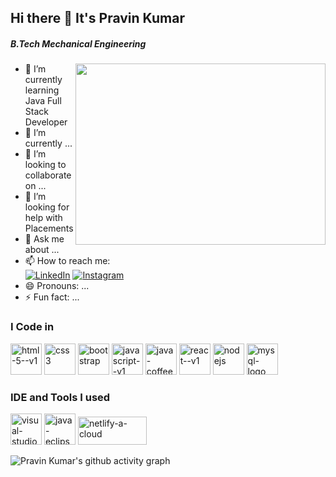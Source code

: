## Hi there 👋 It's Pravin Kumar

##### B.Tech Mechanical Engineering
<img align="right" width="400" height="290" src="https://miro.medium.com/v2/resize:fit:875/1*yw0TnheAGN-LPneDaTlaxw.gif">

- 🔭 I’m currently learning Java Full Stack Developer
- 🌱 I’m currently  ...
- 👯 I’m looking to collaborate on ...
- 🤔 I’m looking for help with Placements
- 💬 Ask me about ...
- 📫 How to reach me:
<br/>[<img src="https://img.shields.io/badge/LinkedIn-0077B5?style=for-the-badge&logo=linkedin&logoColor=white" alt="LinkedIn"/>](https://www.linkedin.com/in/pravin-kumar-r-i-2a8910251/) [<img src="https://img.shields.io/badge/Instagram-E4405F?style=for-the-badge&logo=instagram&logoColor=white" alt="Instagram"/>](https://www.instagram.com/ri__pravin05/?hl=en)
- 😄 Pronouns: ...
- ⚡ Fun fact: ...

### I Code in

<img width="50" height="50" src="https://img.icons8.com/color/48/html-5--v1.png" alt="html-5--v1"/> <img width="50" height="50" src="https://img.icons8.com/color/48/css3.png" alt="css3"/> <img width="50" height="50" src="https://img.icons8.com/color-glass/48/bootstrap.png" alt="bootstrap"/> <img width="50" height="50" src="https://img.icons8.com/color/48/javascript--v1.png" alt="javascript--v1"/> <img width="50" height="50" src="https://img.icons8.com/color/48/java-coffee-cup-logo--v1.png" alt="java-coffee-cup-logo--v1"/> <img width="50" height="50" src="https://img.icons8.com/ultraviolet/40/react--v1.png" alt="react--v1"/>  <img width="50" height="50" src="https://img.icons8.com/color/48/nodejs.png" alt="nodejs"/>  <img width="50" height="50" src="https://img.icons8.com/color/48/mysql-logo.png" alt="mysql-logo"/>

### IDE and Tools I used

<img width="50" height="50" src="https://img.icons8.com/fluency/48/visual-studio-code-2019.png" alt="visual-studio-code-2019"/> <img width="50" height="50" src="https://img.icons8.com/officel/40/java-eclipse.png" alt="java-eclipse"/>  <img width="110" height="45" src="https://img.shields.io/badge/Netlify-00C7B7?style=for-the-badge&logo=netlify&logoColor=white"  alt="netlify-a-cloud"/>

![Pravin Kumar's github activity graph](https://github-readme-activity-graph.vercel.app/graph?username=pravinkumar-ri&bg_color=000000&color=ee00ff&line=04ff00&point=ffffff&area=true&hide_border=true)


<!--
**pravinkumar-ri/pravinkumar-ri** is a ✨ _special_ ✨ repository because its `README.md` (this file) appears on your GitHub profile.

Here are some ideas to get you started:

- 🔭 I’m currently working on ...
- 🌱 I’m currently learning ...
- 👯 I’m looking to collaborate on ...
- 🤔 I’m looking for help with ...
- 💬 Ask me about ...
- 📫 How to reach me: ...
- 😄 Pronouns: ...
- ⚡ Fun fact: ...
-->

